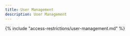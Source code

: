 ```yaml
---
title: User Management
description: User Management
---
```


{% include "access-restrictions/user-management.md" %}